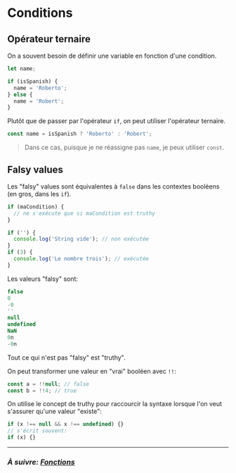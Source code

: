 # Conditions

## Opérateur ternaire

On a souvent besoin de définir une variable en fonction d'une condition.

```js
let name;

if (isSpanish) {
  name = 'Roberto';
} else {
  name = 'Robert';
}
```

Plutôt que de passer par l'opérateur `if`, on peut utiliser l'opérateur ternaire.

```js
const name = isSpanish ? 'Roberto' : 'Robert';
```

> Dans ce cas, puisque je ne réassigne pas `name`, je peux utiliser `const`.


## Falsy values

Les "falsy" values sont équivalentes à `false` dans les contextes booléens (en gros, dans les `if`).


```js
if (maCondition) {
  // ne s'exécute que si maCondition est truthy
}

if ('') {
  console.log('String vide'); // non exécutée
}
if (3) {
  console.log('Le nombre trois'); // exécutée
}
```

Les valeurs "falsy" sont:
```js
false
0
-0
''
null
undefined
NaN
0n
-0n
```

Tout ce qui n'est pas "falsy" est "truthy".

On peut transformer une valeur en "vrai" booléen avec `!!`:

```js
const a = !!null; // false
const b = !!4; // true
```

On utilise le concept de truthy pour raccourcir la syntaxe lorsque l'on veut s'assurer qu'une valeur "existe":

```js
if (x !== null && x !== undefined) {}
// s'écrit souvent:
if (x) {}
```

---

### _À suivre: [Fonctions](./2-3_functions.md)_
